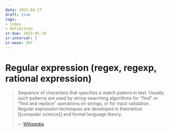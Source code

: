 ```yaml
---
date: 2023-04-17
draft: true
tags:
- inbox
- definition
sr-due: 2023-05-20
sr-interval: 3
sr-ease: 267
---
```


# Regular expression (regex, regexp, rational expression)

> Sequence of characters that specifies a match pattern in text. Usually such
> patterns are used by string-searching algorithms for "find" or "find and
> replace" operations on strings, or for input validation. Regular expression
> techniques are developed in theoretical [[computer science]] and formal
> language theory.
>
> -- [Wikipedia](https://en.wikipedia.org/wiki/Regular_expression)
